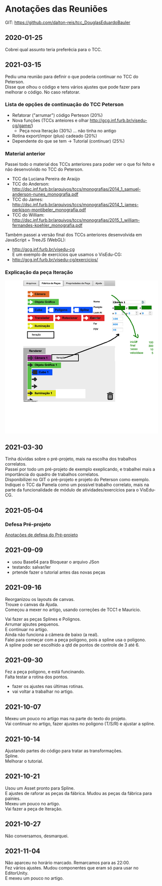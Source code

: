 # Anotações das Reuniões

GIT: <https://github.com/dalton-reis/tcc_DouglasEduardoBauler>  

## 2020-01-25

Cobrei qual assunto teria preferêcia para o TCC.  

## 2021-03-15

Pediu uma reunião para definir o que poderia continuar no TCC do Peterson.  
Disse que olhou o código e tens vários ajustes que pode fazer para melhorar o código. No caso refatorar.  

### Lista de opções de continuação do TCC Peterson

- Refatorar ("arrumar") código Perteson (20%)  
- Nova funções (TCCs anteiores e olhar <http://gcg.inf.furb.br/visedu-cg/game/>)
  - Peça nova Iteração (30%) ... não tinha no antigo  
- Rotina export/impor (plus) cadeado (20%)  
- Dependente do que se tem -> Tutorial (continuar) (25%)  

### Material anterior

Passei todo o material dos TCCs anteriores para poder ver o que foi feito e não desenvolvido no TCC do Peterson.  

- TCC da Luciana Pereira de Araújo  
- TCC do Anderson: <http://dsc.inf.furb.br/arquivos/tccs/monografias/2014_1_samuel-anderson-nunes_monografia.pdf>  
- TCC do James: <http://dsc.inf.furb.br/arquivos/tccs/monografias/2014_1_james-perkison-montibeler_monografia.pdf>  
- TCC do William: <http://dsc.inf.furb.br/arquivos/tccs/monografias/2015_1_william-fernandes-koehler_monografia.pdf>  

Também passei a versão final dos TCCs anteriores desenvolvida em JavaScript + TreeJS (WebGL):  

- <http://gcg.inf.furb.br/visedu-cg>  
E um exemplo de exercícios que usamos o VisEdu-CG:  
- <http://gcg.inf.furb.br/visedu-cg/exercicios/>  

### Explicação da peça Iteração

![Peça de Iteração](pecaIteracao.png "Peça de Iteração")  

## 2021-03-30

Tinha dúvidas sobre o pré-projeto, mais na escolha dos trabalhos correlatos.  
Passei por todo um pré-projeto de exemplo exeplicando, e trabalhei mais a importância do quadro de trabalhos correlatos.  
Disponibilizei no GIT o pré-projeto e projeto do Peterson como exemplo.  
Indiquei o TCC da Pamela como um possível trabalho correlato, mais na parte da funcionalidade de módulo de atividades/exercícios para o VisEdu-CG.  

## 2021-05-04

### Defesa Pré-projeto

[Anotações de defesa do Pré-projeto](./tcc_DouglasEduardoBauler_2021-05-04_PreProjeto_Defesa.md)  

## 2021-09-09

- usou Base64 para Bloquear o arquivo JSon  
- testando: salvar/ler  
- prtende fazer o tutorial antes das novas peças  

## 2021-09-16

Reorganizou os layouts de canvas.  
Trouxe o canvas da Ajuda.  
Começou a mexer no artigo, usando correções de TCC1 e Mauricio.  

Vai fazer as peças Splines e Polignos.  
Arrumar ajsutes pequenos.  
E continuar no artigo.  
Ainda não funciona a câmera de baixo (a real).  
Falei para começar com a peça poligono, pois a spline usa o poligono.  
A spline pode ser escolhido a qtd de pontos de controle de 3 até 6.  

## 2021-09-30

Fez a peça poligono, e está funcinando.  
Falta testar a rotina dos pontos.  

- fazer os ajustes nas últimas rotinas.  
- vai voltar a trabalhar no artigo.  

## 2021-10-07

Mexeu um pouco no artigo mas na parte do texto do projeto.  
Vai continuar no artigo, fazer ajustes no poligono (T/S/R) e ajustar a spline.  

## 2021-10-14

Ajustando partes do código para tratar as transformações.  
Spline.  
Melhorar o tutorial.  

## 2021-10-21

Usou um Asset pronto para Spline.  
E ajustes de raforar as peças da fábrica. Mudou as peças da fábrica para painies.  
Mexeu um pouco no artigo.  
Vai fazer a peça de Iteração.  

## 2021-10-27

Não conversamos, desmarquei.  

## 2021-11-04

Não aparceu no horário marcado. Remarcamos para as 22:00.  
Fez vários ajustes. Mudou componentes que eram só para usar no EditorUnity.  
E mexeu um pouco no artigo.  
